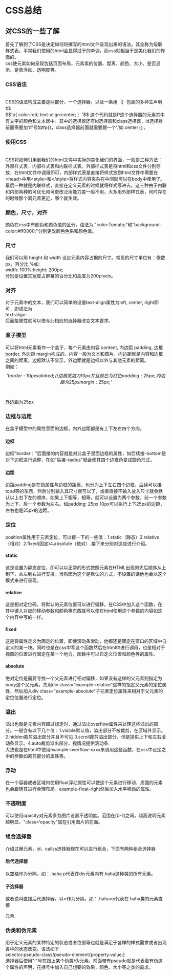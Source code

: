 # CSS总结

## 对CSS的一些了解
首先了解到了CSS是决定如何将撰写的html文件呈现出来的语法。其全称为级联样式表。平常我们使用的html会显得过于的单调，而css就相当于是美化我们的界面的。
<br>css使元素如何呈现包括页面布局，元素素的位置、距离、颜色、大小、是否显示、是否浮动、透明度等。

### CSS语法
<br>CSS的语法构成主要是两部分，一个选择器，以及一条用｛｝包裹的多种生声明如:
<br>
$$'p{
  color:red;
  text-align:center;  ｝'$$
这个代码就是P这个选择器的元素其中有文字的颜色和文本居中。其中的选择器还有id选择器和class选择器，id选择器前面需要加‘#’号如#p{}，class选择器前面就需要跟一个‘.’如.center｛｝。

### 使用CSS
<br>CSS将如何引用到我们的html文件中实际的美化我们的界面，一般是三种方法：外部样式表，内部样式表和内联样式表。外部样式表是将html和css文件分别存放，在html文件中调用即可，内部样式表是直接将样式放到html文件中需要在\<head>中用</head>\<style>和\</style>将样式内容夹杂在中间就可以在body中使用了。最后一种就是内联样式，直接在定义元素的时候就将样式写进去。这三种由于内联和内部两种的可优化和可更改泛用能力差一般不用，大多用外部样式表，同时存在的时候那个离元素更近，哪个就生效。

### 颜色，尺寸，对齐
颜色在css中有颜色和颜色值的区分，语法为
"color:Tomato;"和"background-color:\#ff0000;"分别更改颜色色系和颜色值。

### 尺寸
我们可以用 height 和 width 设定元素内容占据的尺寸。常见的尺寸单位有：像数 px，百分比 %如:
<br>width: 100%;height: 200px;<br>分别是设置其宽度占屏幕的百分比和高度为200pixels。

### 对齐
对于元素中的文本，我们可以简单的设置text-align属性为left, center, right即可，即语法为
<br>text-align:
<br>后面接属性就可以使与此相应的选择器改变文本要求。

### 盒子模型
可以将html元素看作一个盒子，每个元素由内容 content, 内边距 padding, 边框 border, 外边距 margin构成的。内容一般为文本和图片，内边距就是内容和边框之间的距离，边框默认不显示，外边距就是边框以外与其他元素的距离。<br>
例如：<br> 
$${'border: 10px solid red;//边框宽度为10px并且颜色为红色
  padding: 25px;内边距为25px
  margin: 25px;'} $$    
  <br>
  外边距为25px
  
### 边框与边距
在盒子模型中的属性里面的边框，内外边距都是有上下左右四个方向。
#### 边框
边框"border："后面接的内容就是对此盒子里面边框的属性，如后续接-bottom是对下边框进行调整，在如"后接-radius"就会使其四个边框角变成圆角形式。
#### 边距
边距padding是在指属性与边框的距离，也分为上下左右四个边框，后续可以接-topd等的东西，然后分别输入其尺寸就可以了，或者直接不输入放入尺寸就会默认以上右下左的顺序，如果上下相等，相等，就可以设置为两个参数，前一个参数为上下，后一个参数为左右。如padding: 25px 10px可以执行上下25px的边距，左右也是25px的边距。
### 定位
position属性用于元素定位，可以接一下的一些值：1.static（静态）2.relative（相对）2.fixed(固定)4.absolute（绝对）.接下来分别对这些进行介绍。
#### static
这是设置为静态定位，即可以以正常的形式按照元素在HTML出现的先后顺序从上到下，从左到右进行安排。当然因为这个是默认的方式，不设置的话他也会以这个模式来进行呈现。
#### relative
这是相对定位码，将默认的元素位置可以进行偏移。在CSS中加入这个函数，在其中键入对应的移动参数和颜色等东西就可以使在html使用这个参数的内容如这个内容中写的一样。
#### fixed
这是将属性定义为固定的位置，即使滚动条滑动，他都还是固定在窗口的区域中自定义的某一块。同时也是在css中写这个函数然后在html中进行调用，也是相对于视窗的位置进行固定在某一个地方，函数中可以自定义位置和颜色等的属性。
#### absolute
绝对定位是需要寻找一个父元素进行相对偏移，如果没有这样的父元素则指定为body这个父元素。先用div class="example-relative"这样的指定父元素的定位属性，然后加入div class="example-absolute"子元素定位属性来相对于父元素的定位位置进行定位。

### 溢出
溢出也就是元素内容超过规定时，通过溢出overflow属性来处理这些溢出的部分。一般含有以下几个值：1.visible默认值，溢出部分不被裁剪，在区域外显示。2.hidden裁剪溢出部分并且不可见.3.scroll裁剪溢出部分，但是提供上下和左右滚动条显示。4.auto裁剪溢出部分，视情况提供滚动条.
<br>大致也是在html中使用example-overflow-xxxx来调用这些函数，在css中设定之中的参数如裁剪部分的属性等。

### 浮动
在一个容器或者区域内使用float浮动属性可以使这个元素进行移动，周围的元素也会跟随其进行合理布局。example-float-right然后加入水平移动的属性。

### 不透明度
可以使用opacity对元素多为图片设置不透明度。范围在[0-1]之间，越高说明元素越明显。"class=‘opacity"加在引用图片的前面。

### 组合选择器
介绍过用元素，id，callss选择器现在可以进行组合，下面有两种组合选择器
#### 后代选择器
以空格作为分隔，如：.haha p代表在div元素内有.haha这种类的所有元素。
#### 子选择器
或者说叫直接后代选择器，以>作为分隔，如：.haha>p代表在.haha类的元素直接<p>元素.


### 伪类和伪元素
用于定义元素的某种特定的状态或者位置等也就是满足于各样的样式需求或者出现各种的状态改变。语法如下<br>
selector:pseudo-class/pseudo-element{property:value;}<br>
选择器后使用":"号在跟上某个伪类/伪元素。前面带有pseudo就是代表着有伪这个属性的声明，花括号中加入自己想要的效果，颜色，大小等之类的需求。